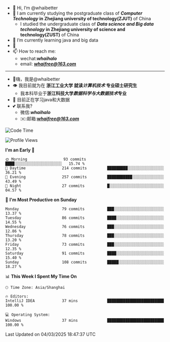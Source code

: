 - 👋 Hi, I’m @whaibetter
- 👀 I am currently studying the postgraduate class of ***Computer Technology* in Zhejiang university of technology(ZJUT)** of China
  -  I studied the undergraduate class of ***Data science and Big data technology* in Zhejiang university of science and technology(ZUST)** of China
- 🌱 I’m currently learning java and big data
- 💞️ 
- 📫 How to reach me: 
  - wechat:***whaihalo***
  - email: ***whaifree@163.com***
 ------------------------
- 👋嗨，我是@whaibetter
- 👁 我目前就为在 **浙江工业大学 就读*计算机技术* 专业硕士研究生**
  - 我本科毕业于**浙江科技大学*数据科学与大数据技术*专业**
- 🌴 目前正在学习java和大数据
- 💕 联系我?
  - 微信:***whaihalo***
  - ✉️:邮箱:***whaifree@163.com***

<!--START_SECTION:waka-->
![Code Time](http://img.shields.io/badge/Code%20Time-667%20hrs%203%20mins-blue)

![Profile Views](http://img.shields.io/badge/Profile%20Views-0-blue)

**I'm an Early 🐤** 

```text
🌞 Morning                93 commits          ████░░░░░░░░░░░░░░░░░░░░░   15.74 % 
🌆 Daytime                214 commits         █████████░░░░░░░░░░░░░░░░   36.21 % 
🌃 Evening                257 commits         ███████████░░░░░░░░░░░░░░   43.49 % 
🌙 Night                  27 commits          █░░░░░░░░░░░░░░░░░░░░░░░░   04.57 % 
```
📅 **I'm Most Productive on Sunday** 

```text
Monday                   79 commits          ███░░░░░░░░░░░░░░░░░░░░░░   13.37 % 
Tuesday                  86 commits          ████░░░░░░░░░░░░░░░░░░░░░   14.55 % 
Wednesday                76 commits          ███░░░░░░░░░░░░░░░░░░░░░░   12.86 % 
Thursday                 78 commits          ███░░░░░░░░░░░░░░░░░░░░░░   13.20 % 
Friday                   73 commits          ███░░░░░░░░░░░░░░░░░░░░░░   12.35 % 
Saturday                 91 commits          ████░░░░░░░░░░░░░░░░░░░░░   15.40 % 
Sunday                   108 commits         █████░░░░░░░░░░░░░░░░░░░░   18.27 % 
```


📊 **This Week I Spent My Time On** 

```text
🕑︎ Time Zone: Asia/Shanghai

🔥 Editors: 
IntelliJ IDEA            37 mins             █████████████████████████   100.00 % 

💻 Operating System: 
Windows                  37 mins             █████████████████████████   100.00 % 
```


 Last Updated on 04/03/2025 18:47:37 UTC
<!--END_SECTION:waka-->
